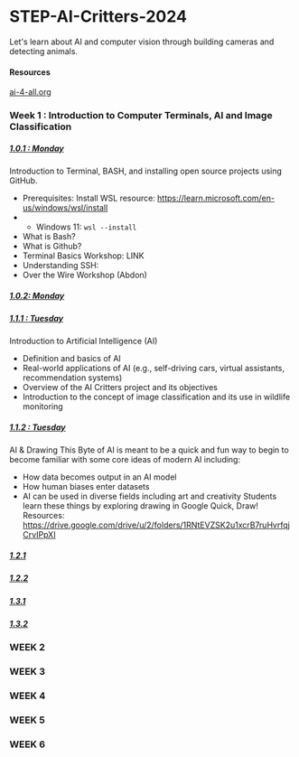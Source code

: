 # STEP-AI-Critters-2024
Let's learn about AI and computer vision through building cameras and detecting animals. 

#### Resources
[ai-4-all.org](https://ai-4-all.org/resources/)


### Week 1 : Introduction to Computer Terminals, AI and Image Classification

##### <ins>1.0.1 : Monday </ins>
Introduction to Terminal, BASH, and installing open source projects using GitHub. 
- Prerequisites: Install WSL resource: https://learn.microsoft.com/en-us/windows/wsl/install
- - Windows 11: `wsl --install`
- What is Bash?
- What is Github?
- Terminal Basics Workshop: LINK
- Understanding SSH: 
- Over the Wire Workshop (Abdon)
  
##### <ins>1.0.2: Monday</ins>


##### <ins>1.1.1 : Tuesday </ins>
Introduction to Artificial Intelligence (AI)
- Definition and basics of AI
- Real-world applications of AI (e.g., self-driving cars, virtual assistants, recommendation systems)
- Overview of the AI Critters project and its objectives
- Introduction to the concept of image classification and its use in wildlife monitoring


##### <ins>1.1.2 : Tuesday</ins>
AI & Drawing
This Byte of AI is meant to be a quick and fun way to begin to become familiar with some core ideas of modern AI including:
- How data becomes output in an AI model
- How human biases enter datasets
- AI can be used in diverse fields including art and creativity
Students learn these things by exploring drawing in Google Quick, Draw!
Resources: https://drive.google.com/drive/u/2/folders/1RNtEVZSK2u1xcrB7ruHvrfqjCrvIPpXI




##### <ins>1.2.1</ins>
##### <ins>1.2.2</ins>

##### <ins>1.3.1</ins>
##### <ins>1.3.2</ins>



### WEEK 2

### WEEK 3

### WEEK 4

### WEEK 5

### WEEK 6


